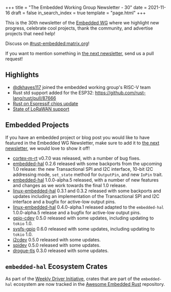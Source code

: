 +++
title = "The Embedded Working Group Newsletter - 30"
date = 2021-11-16
draft = false
in_search_index = true
template = "page.html"
+++

<!-- TODO before release set `draft` to `false` and `in_search_index` to `true` -->

This is the 30th newsletter of the [Embedded WG] where we highlight new progress, celebrate cool projects, thank the community, and advertise projects that need help!

[Embedded WG]: https://github.com/rust-embedded/wg

Discuss on [#rust-embedded:matrix.org]!

[#rust-embedded:matrix.org]: https://matrix.to/#/#rust-embedded:matrix.org

<!-- more -->

If you want to mention something in [the next newsletter], send us a pull request!

[the next newsletter]: https://github.com/rust-embedded/blog/edit/master/content/newsletter-next.md

## Highlights

- [@dkhayes117] joined the embedded working group's RISC-V team
- Rust std support added for the ESP32: https://github.com/rust-lang/rust/pull/87666
- [Rust on Espressif chips update](https://mabez.dev/blog/posts/esp-rust-18-10-2021/)
- [State of LoRaWAN support](https://blog.drogue.io/lorawan-update/)

## Embedded Projects

If you have an embedded project or blog post you would like to have featured in the Embedded WG Newsletter, make sure to add it to [the next newsletter], we would love to show it off!

- [cortex-m-rt] v0.7.0 was released, with a number of bug fixes.
- [embedded-hal] 0.2.6 released with some backports from the upcoming 1.0
    release: the new Transactional SPI and I2C interface, 10-bit I2C addressing
    mode, `set_state` method for `OutputPin`, and new `IoPin` trait.
- [embedded-hal] 1.0.0-alpha.5 released, with a number of new features and
    changes as we work towards the final 1.0 release.
- [linux-embedded-hal] 0.3.1 and 0.3.2 released with some backports and updates including
    an implementation of the Transactional SPI and I2C interface and a bugfix
    for active-low output pins.
- [linux-embedded-hal] 0.4.0-alpha.1 released adapted to the `embedded-hal` 1.0.0-alpha.5
    release and a bugfix for active-low output pins.
- [gpio-cdev] 0.5.0 released with some updates, including updating to `tokio` 1.0.
- [sysfs-gpio] 0.6.0 released with some updates, including updating to `tokio` 1.0.
- [i2cdev] 0.5.0 released with some updates.
- [spidev] 0.5.0 released with some updates.
- [drogue-tls] 0.3.0 released with some updates.


[@dkhayes117]: https://github.com/dkhayes117
[cortex-m-rt]: https://crates.io/crates/cortex-m-rt
[embedded-hal]: https://crates.io/crates/embedded-hal
[linux-embedded-hal]: https://crates.io/crates/linux-embedded-hal
[gpio-cdev]: https://crates.io/crates/gpio-cdev
[sysfs-gpio]: https://crates.io/crates/sysfs-gpio
[i2cdev]: https://crates.io/crates/i2cdev
[spidev]: https://crates.io/crates/spidev
[drogue-tls]: https://crates.io/crates/drogue-tls

## `embedded-hal` Ecosystem Crates

As part of the [Weekly Driver Initiative], crates that are part of the `embedded-hal` ecosystem are now tracked in the [Awesome Embedded Rust] repository.

[Awesome Embedded Rust]: https://github.com/rust-embedded/awesome-embedded-rust
[Weekly Driver Initiative]: https://github.com/rust-embedded/wg/issues/39
